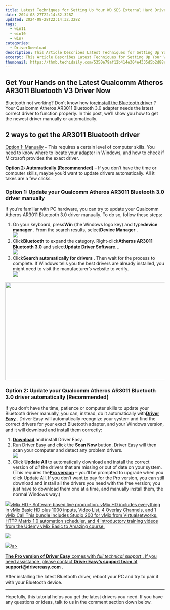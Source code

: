 ```yaml
---
title: Latest Techniques for Setting Up Your WD SES External Hard Drive via USB on PCs From 2011 Onwards
date: 2024-08-27T22:14:32.328Z
updated: 2024-08-28T22:14:32.328Z
tags:
  - win11
  - win10
  - win7
categories:
  - DriverDownload
description: This Article Describes Latest Techniques for Setting Up Your WD SES External Hard Drive via USB on PCs From 2011 Onwards
excerpt: This Article Describes Latest Techniques for Setting Up Your WD SES External Hard Drive via USB on PCs From 2011 Onwards
thumbnail: https://thmb.techidaily.com/5350e79af12b414e304e4335d5b2d88e62b5e0973ecd1f3c8cd4da92e1845552.jpeg
---
```


## Get Your Hands on the Latest Qualcomm Atheros AR3011 Bluetooth V3 Driver Now

Bluetooth not working? Don’t know how to[reinstall the Bluetooth driver](https://tools.techidaily.com/drivereasy/download/) ? Your Qualcomm Atheros AR3011 Bluetooth 3.0 adapter needs the latest correct driver to function properly. In this post, we’ll show you how to get the newest driver manually or automatically.

## 2 ways to get the AR3011 Bluetooth driver

[Option 1: Manually](https://tools.techidaily.com/drivereasy/download/) – This requires a certain level of computer skills. You need to know where to locate your adapter in Windows, and how to check if Microsoft provides the exact driver.

[**Option 2: Automatically (Recommended)**](https://www.drivereasy.com/knowledge/download-qualcomm-atheros-ar3011-bluetooth-3-0-driver/#option2) – If you don’t have the time or computer skills, maybe you’d want to update drivers automatically. All it takes are a few clicks.

### Option 1: Update your Qualcomm Atheros AR3011 Bluetooth 3.0 driver manually

 If you’re familiar with PC hardware, you can try to update your Qualcomm Atheros AR3011 Bluetooth 3.0 driver manually. To do so, follow these steps:

1. On your keyboard, press**Win** (the Windows logo key) and type**device** **manager** . From the search results, select**Device Manager** .  
![](https://images.drivereasy.com/wp-content/uploads/2021/01/device-manager-win-search-1.jpg)
2. Click**Bluetooth** to expand the category. Right-click**Atheros AR3011 Bluetooth 3.0** and select**Update Driver Software…**  
![](https://images.drivereasy.com/wp-content/uploads/2021/01/ar3011-update-1.jpg)
3. Click**Search automatically for drivers** . Then wait for the process to complete. If Windows tells you the best drivers are already installed, you might need to visit the manufacturer’s website to verify.  
![](https://images.drivereasy.com/wp-content/uploads/2021/01/ar3011-update-2.jpg)

<!-- affiliate ads begin -->
<a href="https://martinic.evyy.net/c/5597632/1422856/4482" target="_top" id="1422856"><img src="//a.impactradius-go.com/display-ad/4482-1422856" border="0" alt="" width="580" height="309"/></a>
<!-- affiliate ads end -->
### Option 2: Update your Qualcomm Atheros AR3011 Bluetooth 3.0 driver automatically (Recommended)

 If you don’t have the time, patience or computer skills to update your Bluetooth driver manually, you can, instead, do it automatically with[**Driver Easy**](https://tools.techidaily.com/drivereasy/download/) . Driver Easy will automatically recognize your system and find the correct drivers for your exact Bluetooth adapter, and your Windows version, and it will download and install them correctly:

1. **[Download](https://tools.techidaily.com/drivereasy/download/)**  and install Driver Easy.
2. Run Driver Easy and click the **Scan Now** button. Driver Easy will then scan your computer and detect any problem drivers.  
![](https://images.drivereasy.com/wp-content/uploads/2020/08/Scan-now.jpg)
3. Click **Update All** to automatically download and install the correct version of _all_ the drivers that are missing or out of date on your system.(This requires the[**Pro version**](https://tools.techidaily.com/drivereasy/download/) – you’ll be prompted to upgrade when you click Update All. If you don’t want to pay for the Pro version, you can still download and install all the drivers you need with the free version; you just have to download them one at a time, and manually install them, the normal Windows way.)  
<!-- affiliate ads begin -->
<a href="https://secure.2checkout.com/order/checkout.php?PRODS=4718730&QTY=1&AFFILIATE=108875&CART=1"> <img src="https://secure.avangate.com/images/merchant/ce9a6fb2becc2d235e62b125e9260102/products/copy_vMixCallScreenshot1-large.jpg" border="0">vMix HD - Software based live production. vMix HD includes everything in vMix Basic HD plus 1000 inputs, Video List, 4 Overlay Channels, and 1 vMix Call 
This bundle includes Studio 200 for vMix from Virtualsetworks, HTTP Matrix 1.0 automation scheduler, and 4 introductory training videos from the Udemy vMix Basic to Amazing course. </a>
<!-- affiliate ads end -->
![](https://images.drivereasy.com/wp-content/uploads/2021/01/de-ar3011-update.jpg)

<!-- affiliate ads begin -->
<a href="https://store.nero.com/order/checkout.php?PRODS=4729507&QTY=1&AFFILIATE=108875&CART=1"><img src="https://www.nero.com/nero-com-wAssets/img/banners/2023/TIU/Nero_TuneItUp_Screen_2.webp" border="0">/a>
<!-- affiliate ads end -->
**The Pro version of Driver Easy** comes with _full technical support_ . If you need assistance, please contact **Driver Easy’s support team** at **[support@drivereasy.com](https://tools.techidaily.com/drivereasy/download/) .**

 After installing the latest Bluetooth driver, reboot your PC and try to pair it with your Bluetooth device.

---

 Hopefully, this tutorial helps you get the latest drivers you need. If you have any questions or ideas, talk to us in the comment section down below.

<ins class="adsbygoogle"
     style="display:block"
     data-ad-format="autorelaxed"
     data-ad-client="ca-pub-7571918770474297"
     data-ad-slot="1223367746"></ins>



<ins class="adsbygoogle"
     style="display:block"
     data-ad-client="ca-pub-7571918770474297"
     data-ad-slot="8358498916"
     data-ad-format="auto"
     data-full-width-responsive="true"></ins>


